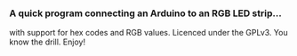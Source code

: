 ### A quick program connecting an Arduino to an RGB LED strip...

with support for hex codes and RGB values. Licenced under the GPLv3. You know the drill. Enjoy!
